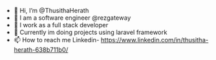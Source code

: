 - 👋 Hi, I’m @ThusithaHerath
- 👀 I am a software engineer  @rezgateway
- 🌱 I work as a full stack  developer
- 💞️ Currently im doing projects using laravel framework
- 📫 How to reach me Linkedin- https://www.linkedin.com/in/thusitha-herath-638b711b0/ 


